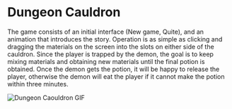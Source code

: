 # Dungeon Cauldron

The game consists of an initial interface (New game, Quite), and an animation that introduces the story. Operation is as simple as clicking and dragging the materials on the screen into the slots on either side of the cauldron. Since the player is trapped by the demon, the goal is to keep mixing materials and obtaining new materials until the final potion is obtained. Once the demon gets the potion, it will be happy to release the player, otherwise the demon will eat the player if it cannot make the potion within three minutes.


![Dungeon Caouldron GIF](https://github.com/RickMaguro/Dungeon-Cauldron/assets/141590669/412faa3a-caec-4722-bf46-cb4be4fc9b4c)

